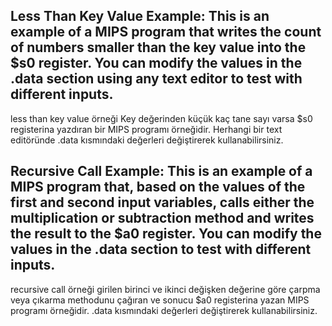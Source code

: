 Less Than Key Value Example:
This is an example of a MIPS program that writes the count of numbers smaller than the key value into the $s0 register. You can modify the values in the .data section using any text editor to test with different inputs.
---
less than key value örneği Key değerinden küçük kaç tane sayı varsa $s0 registerina yazdıran bir MIPS programı örneğidir. Herhangi bir text editöründe .data kısmındaki değerleri değiştirerek kullanabilirsiniz.

Recursive Call Example:
This is an example of a MIPS program that, based on the values of the first and second input variables, calls either the multiplication or subtraction method and writes the result to the $a0 register. You can modify the values in the .data section to test with different inputs.
---
recursive call örneği girilen birinci ve ikinci değişken değerine göre çarpma veya çıkarma methodunu çağıran ve sonucu $a0 registerina yazan MIPS programı örneğidir.
.data kısmındaki değerleri değiştirerek kullanabilirsiniz.